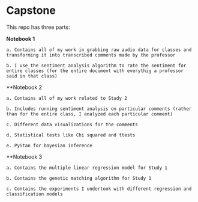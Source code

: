 # Capstone

This repo has three parts:


**Notebook 1**

    a. Contains all of my work in grabbing raw audio data for classes and transforming it into transcribed comments made by the professor
  
    b. I use the sentiment analysis algorithm to rate the sentiment for entire classes (for the entire document with everythig a professor said in that class)
  
**Notebook 2

    a. Contains all of my work related to Study 2
   
    b. Includes running sentiment analysis on particular comments (rather than for the entire class, I analyzed each particular comment)
  
    c. Different data visualizations for the comments
  
    d. Statistical tests like Chi squared and ttests
  
    e. PyStan for bayesian inference
  
**Notebook 3

    a. Contains the multiple linear regression model for Study 1
  
    b. Contains the genetic matching algorithm for Study 1
  
    c. Contains the experiments I undertook with different regression and classification models
